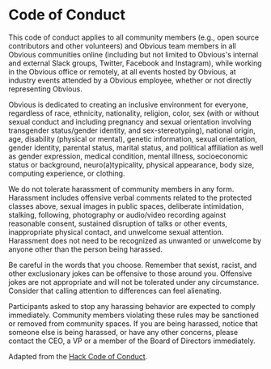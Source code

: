 # Code of Conduct

This code of conduct applies to all community members (e.g., open source contributors and other volunteers) and Obvious team members in all Obvious communities online (including but not limited to Obvious's internal and external Slack groups, Twitter, Facebook and Instagram), while working in the Obvious office or remotely, at all events hosted by Obvious, at industry events attended by a Obvious employee, whether or not directly representing Obvious.

Obvious is dedicated to creating an inclusive environment for everyone, regardless of race, ethnicity, nationality, religion, color, sex (with or without sexual conduct and including pregnancy and sexual orientation involving transgender status/gender identity, and sex-stereotyping), national origin, age, disability (physical or mental), genetic information, sexual orientation, gender identity, parental status, marital status, and political affiliation as well as gender expression, medical condition, mental illness, socioeconomic status or background, neuro(a)typicality, physical appearance, body size, computing experience, or clothing.

We do not tolerate harassment of community members in any form. Harassment includes offensive verbal comments related to the protected classes above, sexual images in public spaces, deliberate intimidation, stalking, following, photography or audio/video recording against reasonable consent, sustained disruption of talks or other events, inappropriate physical contact, and unwelcome sexual attention. Harassment does not need to be recognized as unwanted or unwelcome by anyone other than the person being harassed.

Be careful in the words that you choose. Remember that sexist, racist, and other exclusionary jokes can be offensive to those around you. Offensive jokes are not appropriate and will not be tolerated under any circumstance. Consider that calling attention to differences can feel alienating.

Participants asked to stop any harassing behavior are expected to comply immediately. Community members violating these rules may be sanctioned or removed from community spaces. If you are being harassed, notice that someone else is being harassed, or have any other concerns, please contact the CEO, a VP or a member of the Board of Directors immediately.

Adapted from the [Hack Code of Conduct](http://hackcodeofconduct.org/).
